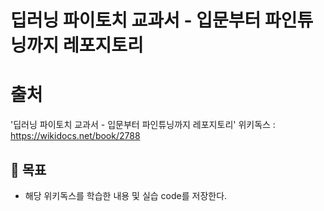 # 딥러닝 파이토치 교과서 - 입문부터 파인튜닝까지 레포지토리

# 출처
'딥러닝 파이토치 교과서 - 입문부터 파인튜닝까지 레포지토리'
위키독스 : https://wikidocs.net/book/2788

## 🎯 목표
- 해당 위키독스를 학습한 내용 및 실습 code를 저장한다.


